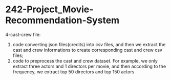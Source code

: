 # 242-Project_Movie-Recommendation-System

4-cast-crew file:
  1. code converting json files(credits) into csv files, and then we extract the cast and crew informations to create corresponding cast and crew csv files;
  2. code to preprocess the cast and crew dataset. For example, we only extract three actors and 1 directors per movie, and then according to the frequency, we extract top 50 directors and top 150 actors 

